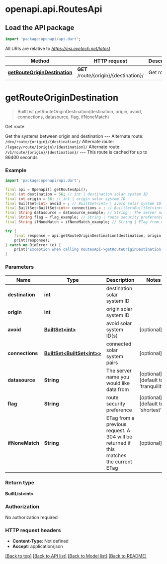 # openapi.api.RoutesApi

## Load the API package
```dart
import 'package:openapi/api.dart';
```

All URIs are relative to *https://esi.evetech.net/latest*

Method | HTTP request | Description
------------- | ------------- | -------------
[**getRouteOriginDestination**](RoutesApi.md#getrouteorigindestination) | **GET** /route/{origin}/{destination}/ | Get route


# **getRouteOriginDestination**
> BuiltList<int> getRouteOriginDestination(destination, origin, avoid, connections, datasource, flag, ifNoneMatch)

Get route

Get the systems between origin and destination  --- Alternate route: `/dev/route/{origin}/{destination}/`  Alternate route: `/legacy/route/{origin}/{destination}/`  Alternate route: `/v1/route/{origin}/{destination}/`  --- This route is cached for up to 86400 seconds

### Example
```dart
import 'package:openapi/api.dart';

final api = Openapi().getRoutesApi();
final int destination = 56; // int | destination solar system ID
final int origin = 56; // int | origin solar system ID
final BuiltSet<int> avoid = ; // BuiltSet<int> | avoid solar system ID(s)
final BuiltSet<BuiltSet<int>> connections = ; // BuiltSet<BuiltSet<int>> | connected solar system pairs
final String datasource = datasource_example; // String | The server name you would like data from
final String flag = flag_example; // String | route security preference
final String ifNoneMatch = ifNoneMatch_example; // String | ETag from a previous request. A 304 will be returned if this matches the current ETag

try {
    final response = api.getRouteOriginDestination(destination, origin, avoid, connections, datasource, flag, ifNoneMatch);
    print(response);
} catch on DioError (e) {
    print('Exception when calling RoutesApi->getRouteOriginDestination: $e\n');
}
```

### Parameters

Name | Type | Description  | Notes
------------- | ------------- | ------------- | -------------
 **destination** | **int**| destination solar system ID | 
 **origin** | **int**| origin solar system ID | 
 **avoid** | [**BuiltSet&lt;int&gt;**](int.md)| avoid solar system ID(s) | [optional] 
 **connections** | [**BuiltSet&lt;BuiltSet&lt;int&gt;&gt;**](BuiltSet&lt;int&gt;.md)| connected solar system pairs | [optional] 
 **datasource** | **String**| The server name you would like data from | [optional] [default to 'tranquility']
 **flag** | **String**| route security preference | [optional] [default to 'shortest']
 **ifNoneMatch** | **String**| ETag from a previous request. A 304 will be returned if this matches the current ETag | [optional] 

### Return type

**BuiltList&lt;int&gt;**

### Authorization

No authorization required

### HTTP request headers

 - **Content-Type**: Not defined
 - **Accept**: application/json

[[Back to top]](#) [[Back to API list]](../README.md#documentation-for-api-endpoints) [[Back to Model list]](../README.md#documentation-for-models) [[Back to README]](../README.md)

